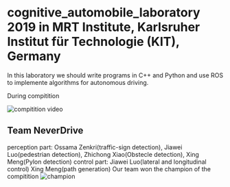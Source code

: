 # cognitive_automobile_laboratory 2019 in MRT Institute, Karlsruher Institut für Technologie (KIT), Germany
In this laboratory we should write programs in C++ and Python and use ROS to implemente algorithms for autonomous driving.

During compitition

![compitition video](https://github.com/JerryLudwigLuo/cognitive_automobile_laboratory/blob/master/anicar3_kal4/image/compitition.gif)

## Team NeverDrive

perception part: Ossama Zenkri(traffic-sign detection), Jiawei Luo(pedestrian detection), Zhichong Xiao(Obstecle detection), Xing Meng(Pylon detection)
control part: Jiawei Luo(lateral and longitudinal control) Xing Meng(path generation)
Our team won the champion of the compitition
![champion](https://github.com/JerryLudwigLuo/cognitive_automobile_laboratory/blob/master/anicar3_kal4/image/champion.jpg)

